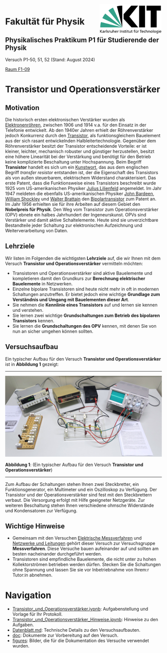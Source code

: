 <img src="../figures/Logo_KIT.svg" width="200" style="float:right;" />

# Fakultät für Physik

## Physikalisches Praktikum P1 für Studierende der Physik

Versuch P1-50, 51, 52 (Stand: August 2024)

[Raum F1-09](https://labs.physik.kit.edu/img/Praktikum/Lageplan_P1.png)



# Transistor und Operationsverstärker

## Motivation

Die historisch ersten elektronischen Verstärker wurden als [Elektronenröhren](https://de.wikipedia.org/wiki/Elektronenr%C3%B6hre), zwischen 1906 und 1914 v.a. für den Einsatz in der Telefonie entwickelt. Ab den 1940er Jahren erhielt der Röhrenverstärker jedoch Konkurrenz durch den [Transistor](https://de.wikipedia.org/wiki/Transistor), als funktionsgleichem Bauelement aus der sich rasant entwickelnden Halbleitertechnologie. Gegenüber dem Röhrenverstärker besitzt der Transistor entscheidende Vorteile: er ist kleiner, leichter, mechanisch robuster und günstiger herzustellen, besitzt eine höhere Linearität bei der Verstärkung und benötigt für den Betrieb keine komplizierte Beschaltung unter Hochspannung. Beim Begriff **Transistor** handelt es sich um ein [Kunstwort](https://de.wikipedia.org/wiki/Kofferwort), das aus dem englischen Begriff *transfer resistor* entstanden ist, der die Eigenschaft des Transistors als von außen steuerbarem, elektrischem Widerstand charakterisiert. Das erste Patent, dass die Funktionsweise eines Transistors beschreibt wurde 1925 vom US-amerikanischen Physiker [Julius Lilienfeld](https://de.wikipedia.org/wiki/Julius_Edgar_Lilienfeld) angemeldet. Im Jahr 1947 meldeten die ebenfalls US-amerikanischen Physiker [John Bardeen](https://de.wikipedia.org/wiki/John_Bardeen), [William Shockley](https://de.wikipedia.org/wiki/William_Bradford_Shockley) und [Walter Brattain](https://de.wikipedia.org/wiki/Walter_Houser_Brattain) den [Bipolartransistor](https://de.wikipedia.org/wiki/Bipolartransistor) zum Patent an. Im Jahr 1956 erhielten sie für ihre Arbeiten auf diesem Gebiet den **Nobelpreis für Physik**. Den Weg vom Transistor zum Operationsverstärker (OPV) ebnete ein halbes Jahrhundert der Ingeneurskunst. OPVs sind Verstärker und damit aktive Schaltelemente. Heute sind sie unverzichtbare Bestandteile jeder Schaltung zur elektronischen Aufzeichnung und Weiterverarbeitung von Daten. 

## Lehrziele

Wir listen im Folgenden die wichtigsten **Lehrziele** auf, die wir Ihnen mit dem Versuch **Transistor und Operationsverstärker** vermitteln möchten: 

- Transistoren und Operationsverstärker sind aktive Bauelemente und kompletieren damit den Grundkurs zur **Berechnung elektrischer Bauelemente** in Netzwerken. 
- Einzelne bipolare Transistoren sind heute nicht mehr in oft in modernen Schaltungen anzutreffen. Er bietet jedoch eine wichtige **Grundlage zum Verständnis und Umgang mit Bauelementen dieser Art**.
- Sie nehmen die **Kennlinie eines Transistors** auf und lernen sie kennen und verstehen. 
- Sie lernen zwei wichtige **Grundschaltungen zum Betrieb des bipolaren Transistors** kennen.
- Sie lernen die **Grundschaltungen des OPV** kennen, mit denen Sie von nun an sicher umgehen können sollten.

## Versuchsaufbau

Ein typischer Aufbau für den Versuch **Transistor und Operationsverstärker** ist in **Abbildung 1** gezeigt:

---

<img src="./figures/Transistorgrundschaltungen.jpg" width="1000" style="zoom:100%;" />

**Abbildung 1**: (Ein typischer Aufbau für den Versuch **Transistor und Operationsverstärker**)

---

Zum Aufbau der Schaltungen stehen Ihnen zwei Steckbretter, ein Funktionsgenerator, ein Multimeter und ein Oszilloskop zu Verfügung. Der Transistor und der Operationsverstärker sind fest mit den Steckbrettern verbaut.  Die Versorgung erfolgt mit Hilfe geeigneter Netzgeräte. Zur weiteren Beschaltung stehen Ihnen verschiedene ohmsche Widerstände und Kondensatoren zur Verfügung.   

## Wichtige Hinweise

- Gemeinsam mit den Versuchen [Elektrische Messverfahren](https://gitlab.kit.edu/kit/etp-lehre/p1-praktikum/students/-/tree/main/Elektrische_Messverfahren) und [Netzwerke und Leitungen](https://gitlab.kit.edu/kit/etp-lehre/p1-praktikum/students/-/tree/main/Netzwerke_und_Leitungen) gehört dieser Versuch zur Versuchsgruppe **Messverfahren**. Diese Versuche bauen aufeinander auf und sollten am besten nacheinander durchgeführt werden. 
- Transistoren sind empfindliche Bauelemente, die nicht unter zu hohen Kollektorströmen betrieben werden dürfen. Stecken Sie die Schaltungen ohne Spannung und lassen Sie sie vor Inbetriebnahme von Ihrem:r Tutor:in abnehmen.  

# Navigation

- [Transistor_und_Operationsverstärker.iypnb](https://gitlab.kit.edu/kit/etp-lehre/p1-praktikum/students/-/blob/main/Transistor_und_Operationsverstaerker/Transistor_und_Operationsverstaerker.ipynb): Aufgabenstellung und Vorlage für Ihr Protokoll.
- [Transistor_und_Operationsverstärker_Hinweise.ipynb](https://gitlab.kit.edu/kit/etp-lehre/p1-praktikum/students/-/blob/main/Transistor_und_Operationsverstaerker/Transistor_und_Operationsverstaerker_Hinweise.ipynb): Hinweise zu den Aufgaben.
- [Datenblatt.md](https://gitlab.kit.edu/kit/etp-lehre/p1-praktikum/students/-/blob/main/Transistor_und_Operationsverstaerker/Datenblatt.md): Technische Details zu den Versuchsaufbauten.
- [doc](https://gitlab.kit.edu/kit/etp-lehre/p1-praktikum/students/-/tree/main/Transistor_und_Operationsverstaerker/doc): Dokumente zur Vorbereitung auf den Versuch.
- [figures](https://gitlab.kit.edu/kit/etp-lehre/p1-praktikum/students/-/tree/main/Transistor_und_Operationsverstaerker/figures): Bilder, die für die Dokumentation des Versuche verwendet wurden.

